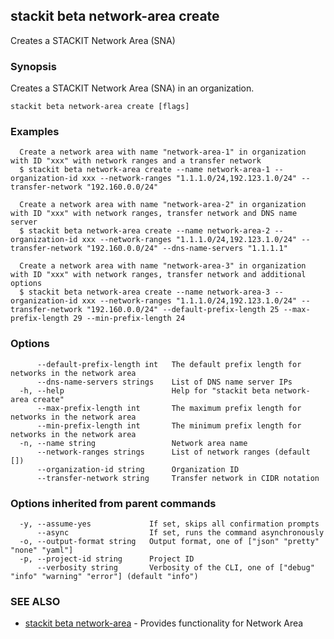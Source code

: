 ## stackit beta network-area create

Creates a STACKIT Network Area (SNA)

### Synopsis

Creates a STACKIT Network Area (SNA) in an organization.

```
stackit beta network-area create [flags]
```

### Examples

```
  Create a network area with name "network-area-1" in organization with ID "xxx" with network ranges and a transfer network
  $ stackit beta network-area create --name network-area-1 --organization-id xxx --network-ranges "1.1.1.0/24,192.123.1.0/24" --transfer-network "192.160.0.0/24"

  Create a network area with name "network-area-2" in organization with ID "xxx" with network ranges, transfer network and DNS name server
  $ stackit beta network-area create --name network-area-2 --organization-id xxx --network-ranges "1.1.1.0/24,192.123.1.0/24" --transfer-network "192.160.0.0/24" --dns-name-servers "1.1.1.1"

  Create a network area with name "network-area-3" in organization with ID "xxx" with network ranges, transfer network and additional options
  $ stackit beta network-area create --name network-area-3 --organization-id xxx --network-ranges "1.1.1.0/24,192.123.1.0/24" --transfer-network "192.160.0.0/24" --default-prefix-length 25 --max-prefix-length 29 --min-prefix-length 24
```

### Options

```
      --default-prefix-length int   The default prefix length for networks in the network area
      --dns-name-servers strings    List of DNS name server IPs
  -h, --help                        Help for "stackit beta network-area create"
      --max-prefix-length int       The maximum prefix length for networks in the network area
      --min-prefix-length int       The minimum prefix length for networks in the network area
  -n, --name string                 Network area name
      --network-ranges strings      List of network ranges (default [])
      --organization-id string      Organization ID
      --transfer-network string     Transfer network in CIDR notation
```

### Options inherited from parent commands

```
  -y, --assume-yes             If set, skips all confirmation prompts
      --async                  If set, runs the command asynchronously
  -o, --output-format string   Output format, one of ["json" "pretty" "none" "yaml"]
  -p, --project-id string      Project ID
      --verbosity string       Verbosity of the CLI, one of ["debug" "info" "warning" "error"] (default "info")
```

### SEE ALSO

* [stackit beta network-area](./stackit_beta_network-area.md)	 - Provides functionality for Network Area

